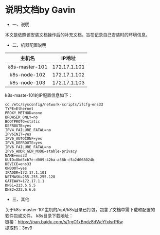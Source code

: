 
# 说明文档by Gavin

* 一、说明

本文是依照该安装文档操作后的补充文档。旨在记录自己安装时的环境信息。

* 二、机器配置说明

|主机名 | IP地址|
|:---: | :---: |
|k8s-master-101|172.17.1.101|
|k8s-node-102|172.17.1.102|
|k8s-node-103|172.17.1.103|

k8s-maste-101的IP配置信息如下：
```
cd /etc/sysconfig/network-scripts/ifcfg-ens33 
TYPE=Ethernet
PROXY_METHOD=none
BROWSER_ONLY=no
BOOTPROTO=static
DEFROUTE=yes
IPV4_FAILURE_FATAL=no
IPV6INIT=yes
IPV6_AUTOCONF=yes
IPV6_DEFROUTE=yes
IPV6_FAILURE_FATAL=no
IPV6_ADDR_GEN_MODE=stable-privacy
NAME=ens33
UUID=8bd3cb7e-d009-42ba-a38b-c5a2d068024b
DEVICE=ens33
ONBOOT=yes
IPADDR=172.17.1.101
NETMASK=255.255.255.128
GATEWAY=172.17.1.1
DNS1=223.5.5.5
DNS2=223.6.6.6
```


* 三、其他

关于k8s-master-101主机的/opt/k8s目录已打包，包含了文档中需下载和配置的软件包或文件。
k8s目录下载地址：  
链接：https://pan.baidu.com/s/1rgO1xBndz8dWcYfxlsrPKw  
提取码：3nv9 

